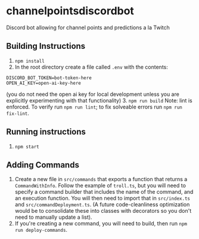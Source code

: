 # channelpointsdiscordbot
Discord bot allowing for channel points and predictions a la Twitch

## Building Instructions
1. `npm install`
2. In the root directory create a file called `.env` with the contents:
```
DISCORD_BOT_TOKEN=bot-token-here
OPEN_AI_KEY=open-ai-key-here
```
(you do not need the open ai key for local development unless you are explicitly experimenting with that functionality)
3. `npm run build`
Note: lint is enforced. To verify run `npm run lint`; to fix solveable errors run `npm run fix-lint`.

## Running instructions
1. `npm start`

## Adding Commands
1. Create a new file in `src/commands` that exports a function that returns a `CommandWithInfo`.  Follow the example of `troll.ts`, but you will need to specify a command builder that includes the name of the command, and an execution function.  You will then need to import that in `src/index.ts` and `src/commandDeployment.ts`.  (A future code-cleanliness optimization would be to consolidate these into classes with decorators so you don't need to manually update a list).
2. If you're creating a new command, you will need to build, then run `npm run deploy-commands`.
